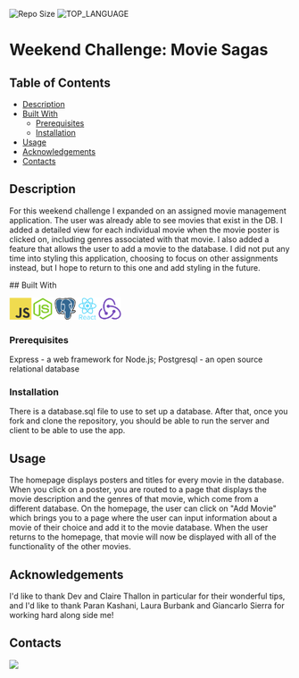  ![Repo Size](https://img.shields.io/github/languages/code-size/MiriamMcNamara/weekend-movie-sagas.svg?style=for-the-badge) ![TOP_LANGUAGE](https://img.shields.io/github/languages/top/MiriamMcNamara/weekend-movie-sagas.svg?style=for-the-badge) 
    
# Weekend Challenge: Movie Sagas

## Table of Contents

- [Description](#description)
- [Built With](#built-with)
  - [Prerequisites](#prerequisites)
  - [Installation](#installation)
- [Usage](#usage)
- [Acknowledgements](#acknowledgements)
- [Contacts](#contacts)

## Description

For this weekend challenge I expanded on an assigned movie management application. The user was already able to see movies that exist in the DB. I added a detailed view for each individual movie when the movie poster is clicked on, including genres associated with that movie. I also added a feature that allows the user to add a movie to the database. I did not put any time into styling this application, choosing to focus on other assignments instead, but I hope to return to this one and add styling in the future.

<img src="" />## Built With

<a href="https://developer.mozilla.org/en-US/docs/Web/JavaScript"><img src="https://raw.githubusercontent.com/devicons/devicon/master/icons/javascript/javascript-original.svg" height="40px" width="40px" /></a><a href="https://nodejs.org/en/"><img src="https://raw.githubusercontent.com/devicons/devicon/master/icons/nodejs/nodejs-original.svg" height="40px" width="40px" /></a><a href="https://www.postgresql.org/"><img src="https://raw.githubusercontent.com/devicons/devicon/master/icons/postgresql/postgresql-original.svg" height="40px" width="40px" /></a><a href="https://reactjs.org/"><img src="https://raw.githubusercontent.com/devicons/devicon/master/icons/react/react-original-wordmark.svg" height="40px" width="40px" /></a><a href="https://redux.js.org/"><img src="https://raw.githubusercontent.com/devicons/devicon/master/icons/redux/redux-original.svg" height="40px" width="40px" /></a>

### Prerequisites

Express - a web framework for Node.js;
Postgresql - an open source relational database

### Installation

There is a database.sql file to use to set up a database. After that, once you fork and clone the repository, you should be able to run the server and client to be able to use the app.

## Usage

The homepage displays posters and titles for every movie in the database. When you click on a poster, you are routed to a page that displays the movie description and the genres of that movie, which come from a different database. On the homepage, the user can click on "Add Movie" which brings you to a page where the user can input information about a movie of their choice and add it to the movie database. When the user returns to the homepage, that movie will now be displayed with all of the functionality of the other movies.

## Acknowledgements

I'd like to thank Dev and Claire Thallon in particular for their wonderful tips, and I'd like to thank Paran Kashani, Laura Burbank and Giancarlo Sierra for working hard along side me!

## Contacts

<a href="https://www.linkedin.com/in/miriam-mcnamara"><img src="https://img.shields.io/badge/LinkedIn-0077B5?style=for-the-badge&logo=linkedin&logoColor=white" /></a>  